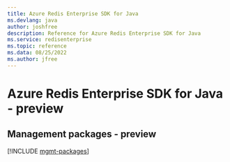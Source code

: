 ```yaml
---
title: Azure Redis Enterprise SDK for Java
ms.devlang: java
author: joshfree
description: Reference for Azure Redis Enterprise SDK for Java
ms.service: redisenterprise
ms.topic: reference
ms.data: 08/25/2022
ms.author: jfree
---
```

# Azure Redis Enterprise SDK for Java - preview

## Management packages - preview
[!INCLUDE [mgmt-packages](redis-enterprise-mgmt-index.md)]